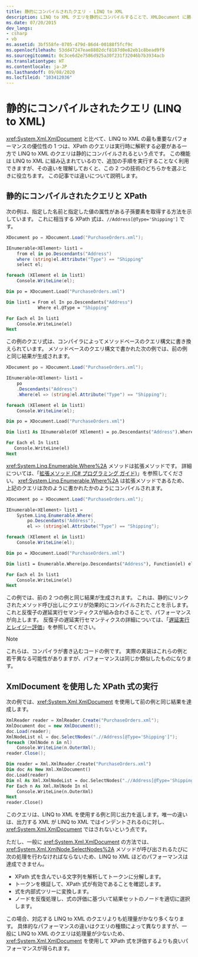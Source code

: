 ```yaml
---
title: 静的にコンパイルされたクエリ - LINQ to XML
description: LINQ to XML クエリを静的にコンパイルすることで、XMLDocument に勝るパフォーマンスの優位性を得る方法について説明します。
ms.date: 07/20/2015
dev_langs:
- csharp
- vb
ms.assetid: 3bf558fe-0705-479d-86d4-00188f5fcf9c
ms.openlocfilehash: 53dd47247eae8802dcf8187d0e82eb1c8bead9f9
ms.sourcegitcommit: 0c3ce6d2e7586d925a30f231f32046b7b3934acb
ms.translationtype: HT
ms.contentlocale: ja-JP
ms.lasthandoff: 09/08/2020
ms.locfileid: "103412036"
---
```

# <a name="statically-compiled-queries-linq-to-xml"></a>静的にコンパイルされたクエリ (LINQ to XML)

<xref:System.Xml.XmlDocument> と比べて、LINQ to XML の最も重要なパフォーマンスの優位性の 1 つは、XPath のクエリは実行時に解釈する必要がある一方で LINQ to XML のクエリは静的にコンパイルされるという点です。 この機能は LINQ to XML に組み込まれているので、追加の手順を実行することなく利用できますが、その違いを理解しておくと、この 2 つの技術のどちらかを選ぶときに役立ちます。 この記事では違いについて説明します。

## <a name="statically-compiled-queries-vs-xpath"></a>静的にコンパイルされたクエリと XPath

次の例は、指定した名前と指定した値の属性がある子孫要素を取得する方法を示しています。 これに相当する XPath 式は、`//Address[@Type='Shipping']` です。

```csharp
XDocument po = XDocument.Load("PurchaseOrders.xml");

IEnumerable<XElement> list1 =
    from el in po.Descendants("Address")
    where (string)el.Attribute("Type") == "Shipping"
    select el;

foreach (XElement el in list1)
    Console.WriteLine(el);
```

```vb
Dim po = XDocument.Load("PurchaseOrders.xml")

Dim list1 = From el In po.Descendants("Address")
            Where el.@Type = "Shipping"

For Each el In list1
    Console.WriteLine(el)
Next
```

この例のクエリ式は、コンパイラによってメソッドベースのクエリ構文に書き換えられています。 メソッドベースのクエリ構文で書かれた次の例では、前の例と同じ結果が生成されます。

```csharp
XDocument po = XDocument.Load("PurchaseOrders.xml");

IEnumerable<XElement> list1 =
    po
    .Descendants("Address")
    .Where(el => (string)el.Attribute("Type") == "Shipping");

foreach (XElement el in list1)
    Console.WriteLine(el);
```

 ```vb
Dim po = XDocument.Load("PurchaseOrders.xml")

Dim list1 As IEnumerable(Of XElement) = po.Descendants("Address").Where(Function(el) el.@Type = "Shipping")

For Each el In list1
    Console.WriteLine(el)
Next
```

<xref:System.Linq.Enumerable.Where%2A> メソッドは拡張メソッドです。 詳細については、「[拡張メソッド (C# プログラミング ガイド)](../../csharp/programming-guide/classes-and-structs/extension-methods.md)」を参照してください。 <xref:System.Linq.Enumerable.Where%2A> は拡張メソッドであるため、上記のクエリは次のように書かれたかのようにコンパイルされます。

```csharp
XDocument po = XDocument.Load("PurchaseOrders.xml");

IEnumerable<XElement> list1 =
    System.Linq.Enumerable.Where(
        po.Descendants("Address"),
        el => (string)el.Attribute("Type") == "Shipping");

foreach (XElement el in list1)
    Console.WriteLine(el);
```

```vb
Dim po = XDocument.Load("PurchaseOrders.xml")

Dim list1 = Enumerable.Where(po.Descendants("Address"), Function(el) el.@Type = "Shipping")

For Each el In list1
    Console.WriteLine(el)
Next
```

この例では、前の 2 つの例と同じ結果が生成されます。 これは、静的にリンクされたメソッド呼び出しにクエリが効果的にコンパイルされたことを示します。 これと反復子の遅延実行セマンティクスが組み合わさることで、パフォーマンスが向上します。 反復子の遅延実行セマンティクスの詳細については、「[遅延実行とレイジー評価](deferred-execution-lazy-evaluation.md)」を参照してください。

> [!NOTE]
> これらは、コンパイラが書き込むコードの例です。 実際の実装はこれらの例と若干異なる可能性がありますが、パフォーマンスは同じか類似したものになります。

## <a name="executing-xpath-expressions-with-xmldocument"></a>XmlDocument を使用した XPath 式の実行

次の例では、<xref:System.Xml.XmlDocument> を使用して前の例と同じ結果を達成します。

```csharp
XmlReader reader = XmlReader.Create("PurchaseOrders.xml");
XmlDocument doc = new XmlDocument();
doc.Load(reader);
XmlNodeList nl = doc.SelectNodes(".//Address[@Type='Shipping']");
foreach (XmlNode n in nl)
    Console.WriteLine(n.OuterXml);
reader.Close();
```

```vb
Dim reader = Xml.XmlReader.Create("PurchaseOrders.xml")
Dim doc As New Xml.XmlDocument()
doc.Load(reader)
Dim nl As Xml.XmlNodeList = doc.SelectNodes(".//Address[@Type='Shipping']")
For Each n As Xml.XmlNode In nl
    Console.WriteLine(n.OuterXml)
Next
reader.Close()
```

このクエリは、LINQ to XML を使用する例と同じ出力を返します。唯一の違いは、出力する XML が LINQ to XML ではインデントされるのに対し、<xref:System.Xml.XmlDocument> ではされないという点です。

ただし、一般に <xref:System.Xml.XmlDocument> の方法では、<xref:System.Xml.XmlNode.SelectNodes%2A> メソッドが呼び出されるたびに次の処理を行わなければならないため、LINQ to XML ほどのパフォーマンスは達成できません。

- XPath 式を含んでいる文字列を解析してトークンに分解します。
- トークンを検証して、XPath 式が有効であることを確認します。
- 式を内部式ツリーに変換します。
- ノードを反復処理し、式の評価に基づいて結果セットのノードを適切に選択します。

この場合、対応する LINQ to XML のクエリよりも処理量がかなり多くなります。 具体的なパフォーマンスの違いはクエリの種類によって異なりますが、一般に LINQ to XML のクエリは処理量が少ないため、<xref:System.Xml.XmlDocument> を使用して XPath 式を評価するよりも良いパフォーマンスが得られます。
